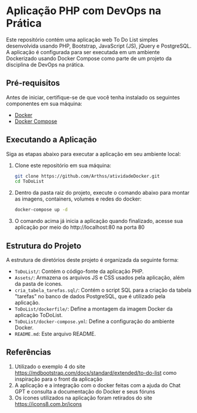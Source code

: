 # Aplicação PHP com DevOps na Prática

Este repositório contém uma aplicação web To Do List simples desenvolvida usando PHP, Bootstrap, JavaScript (JS), jQuery e PostgreSQL. A aplicação é configurada para ser executada em um ambiente Dockerizado usando Docker Compose como parte de um projeto da disciplina de DevOps na prática.

## Pré-requisitos

Antes de iniciar, certifique-se de que você tenha instalado os seguintes componentes em sua máquina:

- [Docker](https://www.docker.com/get-started)
- [Docker Compose](https://docs.docker.com/compose/install/)

## Executando a Aplicação

Siga as etapas abaixo para executar a aplicação em seu ambiente local:

1. Clone este repositório em sua máquina:
   
   ```bash
   git clone https://github.com/Arthss/atividadeDocker.git
   cd ToDoList

1. Dentro da pasta raiz do projeto, execute o comando abaixo para montar as imagens, containers, volumes e redes do docker:

   ```bash
   docker-compose up -d

2. O comando acima já inicia a aplicação quando finalizado, acesse sua aplicação por meio do http://localhost:80 na porta 80

## Estrutura do Projeto

   A estrutura de diretórios deste projeto é organizada da seguinte forma:
   
   * `ToDoList/`: Contém o código-fonte da aplicação PHP.
   * `Assets/`: Armazena os arquivos JS e CSS usados pela aplicação, além da pasta de ícones.
   * `cria_tabela_tarefas.sql/`: Contém o script SQL para a criação da tabela "tarefas" no banco de dados PostgreSQL, que é utilizado pela aplicação.
   * `ToDoList/dockerfile/`: Define a montagem da imagem Docker da aplicação ToDoList.
   * `ToDoList/docker-compose.yml`: Define a configuração do ambiente Docker.
   * `README.md`: Este arquivo README.

## Referências

1. Utilizado o exemplo 4 do site https://mdbootstrap.com/docs/standard/extended/to-do-list como inspiração para o front da aplicação
2. A aplicação e a integração com o docker feitas com a ajuda do Chat GPT e consulta a documentação do Docker e seus fóruns
3. Os ícones utilizados na aplicação foram retirados do site https://icons8.com.br/icons

